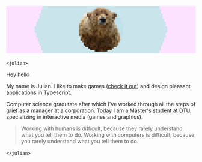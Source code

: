 ![banner](https://raw.githubusercontent.com/julzerinos/julzerinos/main/banner.png)

`<julian>`

Hey hello

My name is Julian. I like to make  games ([check it out](https://julzerinos.itch.io/)) and design pleasant applications in Typescript.

Computer science gradutate after which I've worked through all the steps of grief as a manager at a corporation. Today I am a Master's student at DTU, specializing in interactive media (games and graphics).

> Working with humans is difficult, because they rarely understand what you tell them to do. Working with computers is difficult, because you rarely understand what you tell them to do.

`</julian>`
